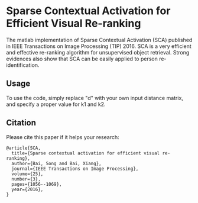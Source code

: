 # Sparse Contextual Activation for Efficient Visual Re-ranking
The matlab implementation of Sparse Contextual Activation (SCA) published in IEEE Transactions on Image Processing (TIP) 2016. SCA is a very efficient and effective re-ranking algorithm for unsupervised object retrieval. Strong evidences also show that SCA can be easily applied to person re-identification.
## Usage
To use the code, simply replace "d" with your own input distance matrix, and specify a proper value for k1 and k2. 
## Citation
Please cite this paper if it helps your research:
```
@article{SCA,
  title={Sparse contextual activation for efficient visual re-ranking},
  author={Bai, Song and Bai, Xiang},
  journal={IEEE Transactions on Image Processing},
  volume={25},
  number={3},
  pages={1056--1069},
  year={2016},
}
```
